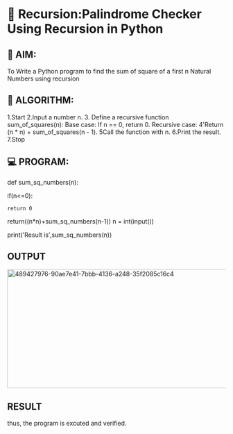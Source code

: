 # 🔁 Recursion:Palindrome Checker Using Recursion in Python

## 🎯 AIM:
To Write a Python program to find the sum of square of a first n Natural Numbers using recursion

## 🧠 ALGORITHM:
1.Start
2.Input a number n.
3. Define a recursive function sum_of_squares(n): Base case: If n == 0, return 0. Recursive case: 4'Return (n * n) + sum_of_squares(n - 1).
5Call the function with n.
6.Print the result.
7.Stop


## 💻 PROGRAM:
def sum_sq_numbers(n):

if(n<=0):
   
    return 0

return((n*n)+sum_sq_numbers(n-1))
n = int(input())

print('Result is',sum_sq_numbers(n))



## OUTPUT 
<img width="836" height="274" alt="489427976-90ae7e41-7bbb-4136-a248-35f2085c16c4" src="https://github.com/user-attachments/assets/5aab5193-da7d-4802-8263-2013f7fdc2d0" />



## RESULT
thus, the program is excuted and verified.

